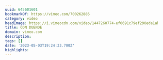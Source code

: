 ```yaml
---
uuid: 645601601
bookmarkOf: https://vimeo.com/700262885
category: video
headImage: https://i.vimeocdn.com/video/1447260774-ef0691c79ef290eda1ab2786cf5a25bbb1edc5bf9c7ae23dad0c43910aeca9af-d_295x166
title: CON DUENDE
domain: vimeo.com
description:
tags: []
date: '2023-05-03T19:24:33.700Z'
highlights:
---
```




